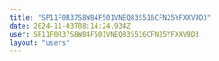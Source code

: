 ```yaml
---
title: "SP11F0R37S8W84F501VNEQ83S516CFN25YFXXV9D3"
date: 2024-11-03T08:14:24.934Z
user: SP11F0R37S8W84F501VNEQ83S516CFN25YFXXV9D3
layout: "users"
---
```

    